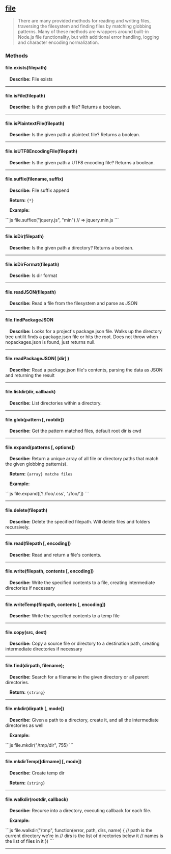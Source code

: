## <a href="#file" name="file">file</a>
> There are many provided methods for reading and writing files, traversing the filesystem and finding files by matching globbing patterns. Many of these methods are wrappers around built-in Node.js file functionality, but with additional error handling, logging and character encoding normalization.




### Methods

#### file.exists(filepath)
<p> <b>&nbsp;&nbsp;&nbsp;&nbsp;Describe:</b> File exists</p>


<hr>

#### file.isFile(filepath)
<p> <b>&nbsp;&nbsp;&nbsp;&nbsp;Describe:</b> Is the given path a file? Returns a boolean.</p>


<hr>

#### file.isPlaintextFile(filepath)
<p> <b>&nbsp;&nbsp;&nbsp;&nbsp;Describe:</b> Is the given path a plaintext file? Returns a boolean.</p>


<hr>

#### file.isUTF8EncodingFile(filepath)
<p> <b>&nbsp;&nbsp;&nbsp;&nbsp;Describe:</b> Is the given path a UTF8 encoding file? Returns a boolean.</p>


<hr>

#### file.suffix(filename, suffix)
<p> <b>&nbsp;&nbsp;&nbsp;&nbsp;Describe:</b> File suffix append</p>
<p> <b>&nbsp;&nbsp;&nbsp;&nbsp;Return:</b> <code>{*}</code></p>
<p> <b>&nbsp;&nbsp;&nbsp;&nbsp;Example:</b></p>
```js
 file.suffiex("jquery.js", "min") // => jquery.min.js
```

<hr>

#### file.isDir(filepath)
<p> <b>&nbsp;&nbsp;&nbsp;&nbsp;Describe:</b> Is the given path a directory? Returns a boolean.</p>


<hr>

#### file.isDirFormat(filepath)
<p> <b>&nbsp;&nbsp;&nbsp;&nbsp;Describe:</b> Is dir format</p>


<hr>

#### file.readJSON(filepath)
<p> <b>&nbsp;&nbsp;&nbsp;&nbsp;Describe:</b> Read a file from the filesystem and parse as JSON</p>


<hr>

#### file.findPackageJSON
<p> <b>&nbsp;&nbsp;&nbsp;&nbsp;Describe:</b> Looks for a project's package.json file. Walks up the directory tree untilit finds a package.json file or hits the root. Does not throw when nopackages.json is found, just returns null.</p>


<hr>

#### file.readPackageJSON( [dir] )
<p> <b>&nbsp;&nbsp;&nbsp;&nbsp;Describe:</b> Read a package.json file's contents, parsing the data as JSON and returning the result</p>


<hr>

#### file.listdir(dir, callback)
<p> <b>&nbsp;&nbsp;&nbsp;&nbsp;Describe:</b> List directories within a directory.</p>


<hr>

#### file.glob(pattern [, rootdir])
<p> <b>&nbsp;&nbsp;&nbsp;&nbsp;Describe:</b> Get the pattern matched files, default root dir is cwd</p>


<hr>

#### file.expand(patterns [, options])
<p> <b>&nbsp;&nbsp;&nbsp;&nbsp;Describe:</b> Return a unique array of all file or directory paths that match the given globbing pattern(s).</p>
<p> <b>&nbsp;&nbsp;&nbsp;&nbsp;Return:</b> <code>{array} matche files</code></p>
<p> <b>&nbsp;&nbsp;&nbsp;&nbsp;Example:</b></p>
```js
   file.expand(['!./foo/.css', './foo/'])
```

<hr>

#### file.delete(filepath)
<p> <b>&nbsp;&nbsp;&nbsp;&nbsp;Describe:</b> Delete the specified filepath. Will delete files and folders recursively.</p>


<hr>

#### file.read(filepath [, encoding])
<p> <b>&nbsp;&nbsp;&nbsp;&nbsp;Describe:</b> Read and return a file's contents.</p>


<hr>

#### file.write(filepath, contents [, encoding])
<p> <b>&nbsp;&nbsp;&nbsp;&nbsp;Describe:</b> Write the specified contents to a file, creating intermediate directories if necessary</p>


<hr>

#### file.writeTemp(filepath, contents [, encoding])
<p> <b>&nbsp;&nbsp;&nbsp;&nbsp;Describe:</b> Write the specified contents to a temp file</p>


<hr>

#### file.copy(src, dest)
<p> <b>&nbsp;&nbsp;&nbsp;&nbsp;Describe:</b> Copy a source file or directory to a destination path, creating intermediate directories if necessary</p>


<hr>

#### file.find(dirpath, filename);
<p> <b>&nbsp;&nbsp;&nbsp;&nbsp;Describe:</b> Search for a filename in the given directory or all parent directories.</p>
<p> <b>&nbsp;&nbsp;&nbsp;&nbsp;Return:</b> <code>{string}</code></p>

<hr>

#### file.mkdir(dirpath [, mode])
<p> <b>&nbsp;&nbsp;&nbsp;&nbsp;Describe:</b> Given a path to a directory, create it, and all the intermediate directories as well</p>

<p> <b>&nbsp;&nbsp;&nbsp;&nbsp;Example:</b></p>
```js
file.mkdir("/tmp/dir", 755)
```

<hr>

#### file.mkdirTemp([dirname] [, mode])
<p> <b>&nbsp;&nbsp;&nbsp;&nbsp;Describe:</b> Create temp dir</p>
<p> <b>&nbsp;&nbsp;&nbsp;&nbsp;Return:</b> <code>{string}</code></p>

<hr>

#### file.walkdir(rootdir, callback)
<p> <b>&nbsp;&nbsp;&nbsp;&nbsp;Describe:</b> Recurse into a directory, executing callback for each file.</p>

<p> <b>&nbsp;&nbsp;&nbsp;&nbsp;Example:</b></p>
```js
    file.walkdir("/tmp", function(error, path, dirs, name) {
        // path is the current directory we're in
        // dirs is the list of directories below it
        // names is the list of files in it
    })
```

<hr>




